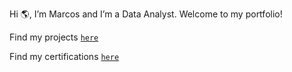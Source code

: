 Hi 🌎, I’m Marcos and I’m a Data Analyst. Welcome to my portfolio!

Find my projects [`here`](https://github.com/marcos-theanalyst/Project-Index/blob/main/README.md)

Find my certifications [`here`](https://github.com/marcos-garcia-csv/Certifications/tree/main)
